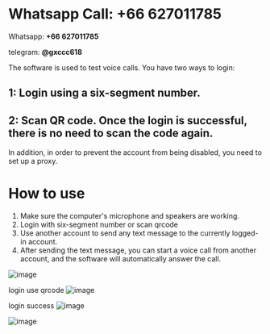 # Whatsapp Call:  **+66 627011785**
Whatsapp: **+66 627011785**

telegram: **@gxccc618**


The software is used to test voice calls. You have two ways to login: 
## 1: Login using a six-segment number. 
## 2: Scan  QR code. Once the login is successful, there is no need to scan the code again.
 In addition, in order to prevent the account from being disabled, you need to set up a proxy.

# How to use
1. Make sure the computer's microphone and speakers are working.
2. Login with six-segment number or scan qrcode
3. Use another account to send any text message to the currently logged-in account.
4. After sending the text message, you can start a voice call from another account, and the software will automatically answer the call.

![image](https://github.com/user-attachments/assets/825a13ff-a7f7-4032-bcb7-d0246803a776)

login use qrcode
![image](https://github.com/user-attachments/assets/8668bd90-2395-4bb3-b284-3000980bd586)

login success
![image](https://github.com/user-attachments/assets/d1f31315-fcb5-4520-9428-29ae154a5d53)


![image](https://github.com/user-attachments/assets/5c692ee7-2060-41aa-aa4f-dc3230c9755f)

